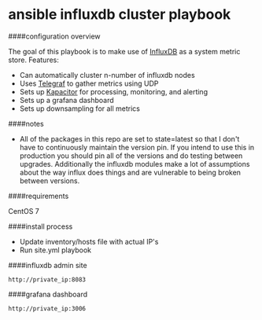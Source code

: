 ansible influxdb cluster playbook
=================================

####configuration overview

The goal of this playbook is to make use of [InfluxDB](https://influxdb.com) as a system metric store.
Features:

* Can automatically cluster n-number of influxdb nodes
* Uses [Telegraf](https://github.com/influxdb/telegraf) to gather metrics using UDP
* Sets up [Kapacitor](https://github.com/influxdb/kapacitor) for processing, monitoring, and alerting
* Sets up a grafana dashboard
* Sets up downsampling for all metrics

####notes

* All of the packages in this repo are set to state=latest so that I don't have
to continuously maintain the version pin.
If you intend to use this in production you should pin all of the versions and
do testing between upgrades.
Additionally the influxdb modules make a lot of assumptions about the way influx
does things and are vulnerable to being broken between versions.

####requirements

CentOS 7

####install process

* Update inventory/hosts file with actual IP's
* Run site.yml playbook      

####influxdb admin site

    http://private_ip:8083

####grafana dashboard

    http://private_ip:3006


